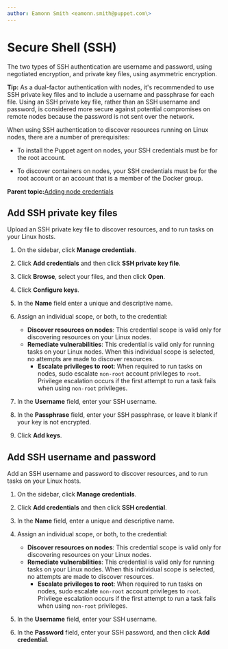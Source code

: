 ```yaml
---
author: Eamonn Smith <eamonn.smith@puppet.com\>
---
```


# Secure Shell \(SSH\)

The two types of SSH authentication are username and password, using negotiated encryption, and private key files, using asymmetric encryption.

**Tip:** As a dual-factor authentication with nodes, it's recommended to use SSH private key files and to include a username and passphrase for each file. Using an SSH private key file, rather than an SSH username and password, is considered more secure against potential compromises on remote nodes because the password is not sent over the network.

When using SSH authentication to discover resources running on Linux nodes, there are a number of prerequisites:

-   To install the Puppet agent on nodes, your SSH credentials must be for the root account.

-   To discover containers on nodes, your SSH credentials must be for the root account or an account that is a member of the Docker group.


**Parent topic:**[Adding node credentials](adding_node_credentials.md)

## Add SSH private key files

Upload an SSH private key file to discover resources, and to run tasks on your Linux hosts.

1.  On the sidebar, click **Manage credentials**.

2.  Click **Add credentials** and then click **SSH private key file**.

3.  Click **Browse**, select your files, and then click **Open**.

4.  Click **Configure keys**.

5.  In the **Name** field enter a unique and descriptive name.

6.  Assign an individual scope, or both, to the credential:

    -   **Discover resources on nodes**: This credential scope is valid only for discovering resources on your Linux nodes.
    -   **Remediate vulnerabilities**: This credential is valid only for running tasks on your Linux nodes. When this individual scope is selected, no attempts are made to discover resources.
        -   **Escalate privileges to root**: When required to run tasks on nodes, sudo escalate `non-root` account privileges to `root`. Privilege escalation occurs if the first attempt to run a task fails when using `non-root` privileges.

7.  In the **Username** field, enter your SSH username.

8.  In the **Passphrase** field, enter your SSH passphrase, or leave it blank if your key is not encrypted.

9.  Click **Add keys**.


## Add SSH username and password

Add an SSH username and password to discover resources, and to run tasks on your Linux hosts.

1.  On the sidebar, click **Manage credentials**.

2.  Click **Add credentials** and then click **SSH credential**.

3.  In the **Name** field, enter a unique and descriptive name.

4.  Assign an individual scope, or both, to the credential:

    -   **Discover resources on nodes**: This credential scope is valid only for discovering resources on your Linux nodes.
    -   **Remediate vulnerabilities**: This credential is valid only for running tasks on your Linux nodes. When this individual scope is selected, no attempts are made to discover resources.
        -   **Escalate privileges to root**: When required to run tasks on nodes, sudo escalate `non-root` account privileges to `root`. Privilege escalation occurs if the first attempt to run a task fails when using `non-root` privileges.

5.  In the **Username** field, enter your SSH username.

6.  In the **Password** field, enter your SSH password, and then click **Add credential**.


